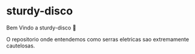 # sturdy-disco

Bem Vindo a sturdy-disco :tada:

O repositorio onde entendemos como serras eletricas sao extremamente cautelosas.
